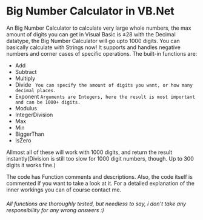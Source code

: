 # Big Number Calculator in VB.Net

An Big Number Calculator to calculate very large whole numbers, the max amount of digits you can get in Visual Basic is ±28 with the Decimal datatype, the Big Number Calculator will go upto 1000 digits. You can basically calculate with Strings now! 
It supports and handles negative numbers and corner cases of specific operations. The built-in functions are:

- Add
- Subtract
- Multiply
- Divide `
You can specify the amount of digits you want, or how many decimal places.`
- Exponent
    `Arguments are Integers, here the result is most important and can be 1000+ digits.`
- Modulus
- IntegerDivision
- Max
- Min
- BiggerThan
- IsZero

Allmost all of these will work with 1000 digits, and return the result instantly(Division is still too slow for 1000 digit numbers, though. Up to 300 digits it works fine.)

The code has Function comments and descriptions. Also, the code itself is commented if you want to take a look at it. For a detailed explanation of the inner workings you can of course contact me.

###### All functions are thoroughly tested, but needless to say, i don't take any responsibility for any wrong answers :)
